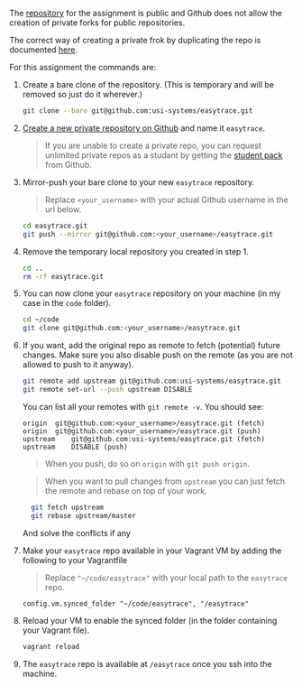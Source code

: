The [repository](https://github.com/usi-systems/easytrace) for the assignment is public and Github does not allow the creation of private forks for public repositories.

The correct way of creating a private frok by duplicating the repo is documented [here](https://help.github.com/articles/duplicating-a-repository/).

For this assignment the commands are:

 1. Create a bare clone of the repository.
    (This is temporary and will be removed so just do it wherever.)
    ```bash
    git clone --bare git@github.com:usi-systems/easytrace.git
    ```

 2. [Create a new private repository on Github](https://help.github.com/articles/creating-a-new-repository/) and name it `easytrace`.
    > If you are unable to create a private repo, you can request unlimited private repos as a studant by getting
    > the [student pack](https://education.github.com/pack) from Github.

 3. Mirror-push your bare clone to your new `easytrace` repository.
    > Replace `<your_username>` with your actual Github username in the url below.
    
    ```bash
    cd easytrace.git
    git push --mirror git@github.com:<your_username>/easytrace.git
    ```

 4. Remove the temporary local repository you created in step 1.
    ```bash
    cd ..
    rm -rf easytrace.git
    ```
    
 5. You can now clone your `easytrace` repository on your machine (in my case in the `code` folder).
    ```bash
    cd ~/code
    git clone git@github.com:<your_username>/easytrace.git
    ```
   
 6. If you want, add the original repo as remote to fetch (potential) future changes.
    Make sure you also disable push on the remote (as you are not allowed to push to it anyway).
    ```bash
    git remote add upstream git@github.com:usi-systems/easytrace.git
    git remote set-url --push upstream DISABLE
    ```
    You can list all your remotes with `git remote -v`. You should see:
    ```
    origin  git@github.com:<your_username>/easytrace.git (fetch)
    origin  git@github.com:<your_username>/easytrace.git (push)
    upstream    git@github.com:usi-systems/easytrace.git (fetch)
    upstream    DISABLE (push)
    ```
    > When you push, do so on `origin` with `git push origin`.
   
    > When you want to pull changes from `upstream` you can just fetch the remote and rebase on top of your work.
    ```bash
      git fetch upstream
      git rebase upstream/master
      ```
      And solve the conflicts if any

 7. Make your `easytrace` repo available in your Vagrant VM by adding the following to your Vagrantfile
    > Replace `"~/code/easytrace"` with your local path to the `easytrace` repo. 
    
    ```
    config.vm.synced_folder "~/code/easytrace", "/easytrace"
    ```
    
 8. Reload your VM to enable the synced folder (in the folder containing your Vagrant file).
    ```bash
    vagrant reload 
    ```
    
 9. The `easytrace` repo is available at `/easytrace` once you ssh into the machine.
